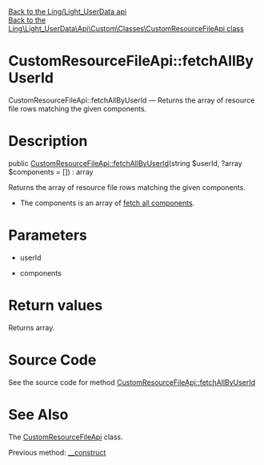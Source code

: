 [Back to the Ling/Light_UserData api](https://github.com/lingtalfi/Light_UserData/blob/master/doc/api/Ling/Light_UserData.md)<br>
[Back to the Ling\Light_UserData\Api\Custom\Classes\CustomResourceFileApi class](https://github.com/lingtalfi/Light_UserData/blob/master/doc/api/Ling/Light_UserData/Api/Custom/Classes/CustomResourceFileApi.md)


CustomResourceFileApi::fetchAllByUserId
================



CustomResourceFileApi::fetchAllByUserId — Returns the array of resource file rows matching the given components.




Description
================


public [CustomResourceFileApi::fetchAllByUserId](https://github.com/lingtalfi/Light_UserData/blob/master/doc/api/Ling/Light_UserData/Api/Custom/Classes/CustomResourceFileApi/fetchAllByUserId.md)(string $userId, ?array $components = []) : array




Returns the array of resource file rows matching the given components.
* The components is an array of [fetch all components](https://github.com/lingtalfi/SimplePdoWrapper/blob/master/doc/pages/fetch-all-components.md).




Parameters
================


- userId

    

- components

    


Return values
================

Returns array.








Source Code
===========
See the source code for method [CustomResourceFileApi::fetchAllByUserId](https://github.com/lingtalfi/Light_UserData/blob/master/Api/Custom/Classes/CustomResourceFileApi.php#L32-L48)


See Also
================

The [CustomResourceFileApi](https://github.com/lingtalfi/Light_UserData/blob/master/doc/api/Ling/Light_UserData/Api/Custom/Classes/CustomResourceFileApi.md) class.

Previous method: [__construct](https://github.com/lingtalfi/Light_UserData/blob/master/doc/api/Ling/Light_UserData/Api/Custom/Classes/CustomResourceFileApi/__construct.md)<br>

